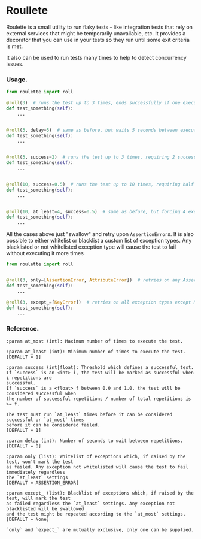 Roullete
========

Roulette is a small utility to run flaky tests - like integration tests that rely on external services that might be 
temporarily unavailable, etc. 
It provides a decorator that you can use in your tests so they run until some exit criteria is met.

It also can be used to run tests many times to help to detect concurrency issues.



### Usage.

```python
from roulette import roll

@roll(3)  # runs the test up to 3 times, ends successfully if one execution succeeds
def test_something(self):
    ...


@roll(3, delay=5)  # same as before, but waits 5 seconds between executions
def test_something(self):
    ...


@roll(3, success=2)  # runs the test up to 3 times, requiring 2 successful executions to pass
def test_something(self):
    ...


@roll(10, success=0.5)  # runs the test up to 10 times, requiring half of the executions to be successful in order to pass
def test_something(self):
    ...


@roll(10, at_least=4, success=0.5)  # same as before, but forcing 4 executions before exiting
def test_something(self):
    ...

```

All the cases above just "swallow" and retry upon `AssertionError`s. It is also possible to either whitelist or 
blacklist a custom list of exception types. Any blacklisted or not whitelisted exception type will cause the test to
fail without executing it more times

```python
from roulette import roll


@roll(3, only=[AssertionError, AttributeError])  # retries on any AssertionError or AttributeError
def test_something(self):
    ...

@roll(3, except_=[KeyError])  # retries on all exception types except KeyError
def test_something(self):
    ...
```


### Reference.

    :param at_most (int): Maximum number of times to execute the test.

    :param at_least (int): Minimum number of times to execute the test.
    [DEFAULT = 1]

    :param success (int|float): Threshold which defines a successful test.
    If `success` is an <int> i, the test will be marked as successful when i repetitions are
    successful.
    If `success` is a <float> f between 0.0 and 1.0, the test will be considered successful when
    the number of successful repetitions / number of total repetitions is >= f.

    The test must run `at_least` times before it can be considered successful or `at_most` times
    before it can be considered failed.
    [DEFAULT = 1]

    :param delay (int): Number of seconds to wait between repetitions.
    [DEFAULT = 0]

    :param only (list): Whitelist of exceptions which, if raised by the test, won't mark the test
    as failed. Any exception not whitelisted will cause the test to fail immediately regardless
    the `at_least` settings
    [DEFAULT = ASSERTION_ERROR]

    :param except_ (list): Blacklist of exceptions which, if raised by the test, will mark the test
    as failed regardless the `at_least` settings. Any exception not blacklisted will be swallowed
    and the test might be repeated according to the `at_most` settings.
    [DEFAULT = None]

    `only` and `expect_` are mutually exclusive, only one can be supplied.

